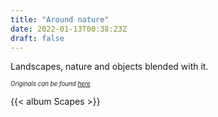 ```yaml
---
title: "Around nature"
date: 2022-01-13T00:38:23Z
draft: false
---
```


Landscapes, nature and objects blended with it. <!--more-->

*<sub><sup>Originals can be found [here](https://bit.ly/scapes-photos)</sup></sub>*

{{< album Scapes >}}
